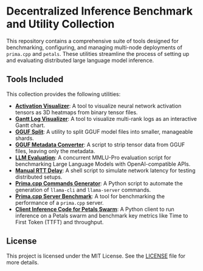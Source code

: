 # Decentralized Inference Benchmark and Utility Collection

This repository contains a comprehensive suite of tools designed for benchmarking, configuring, and managing multi-node deployments of `prima.cpp` and `petals`. These utilities streamline the process of setting up and evaluating distributed large language model inference.

## Tools Included

This collection provides the following utilities:

* **[Activation Visualizer](./activation_visualizer/README.md)**: A tool to visualize neural network activation tensors as 3D heatmaps from binary tensor files.
* **[Gantt Log Visualizer](./gantt_log_visualizer/README.md)**: A tool to visualize multi-rank logs as an interactive Gantt chart.
* **[GGUF Split](./gguf-split-b5734/README.md)**: A utility to split GGUF model files into smaller, manageable shards.
* **[GGUF Metadata Converter](./gguf_metadata_converter/README.md)**: A script to strip tensor data from GGUF files, leaving only the metadata.
* **[LLM Evaluation](./llm_evaluation/README.md)**: A concurrent MMLU-Pro evaluation script for benchmarking Large Language Models with OpenAI-compatible APIs.
* **[Manual RTT Delay](./manual_rtt_delay/README.md)**: A shell script to simulate network latency for testing distributed setups.
* **[Prima.cpp Commands Generator](./primacpp_cmds_generator/README.md)**: A Python script to automate the generation of `llama-cli` and `llama-server` commands.
* **[Prima.cpp Server Benchmark](./primacpp_server_benchmark/README.md)**: A tool for benchmarking the performance of a `prima.cpp` server.
* **[Client Inference Code for Petals Swarm](./petals_client_for_benchmark/README.md)**: A Python client to run inference on a Petals swarm and benchmark key metrics like Time to First Token (TTFT) and throughput.

## License

This project is licensed under the MIT License. See the [LICENSE](LICENSE) file for more details.